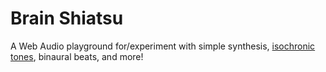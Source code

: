 # Brain Shiatsu
A Web Audio playground for/experiment with simple synthesis, [isochronic
tones](https://en.wikipedia.org/wiki/Isochronic_tones), binaural beats, and
more!

